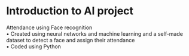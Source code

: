 # Introduction to AI project
Attendance using Face recognition<br>
• Created using neural networks and machine learning and a self-made dataset to detect a face and assign their attendance<br>
• Coded using Python
